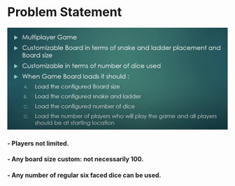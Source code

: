 # Problem Statement
![Problem Statement](snakeladder-ps.png)

#### - Players not limited. 
#### - Any board size custom: not necessarily 100. 
#### - Any number of regular six faced dice can be used.
